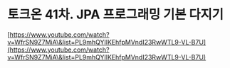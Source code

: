 # 토크온 41차. JPA 프로그래밍 기본 다지기

[https://www.youtube.com/watch?v=WfrSN9Z7MiA\&list=PL9mhQYIlKEhfpMVndI23RwWTL9-VL-B7U](https://www.youtube.com/watch?v=WfrSN9Z7MiA\&list=PL9mhQYIlKEhfpMVndI23RwWTL9-VL-B7U)
